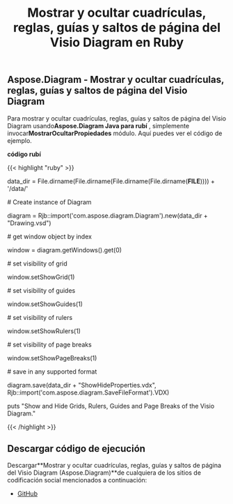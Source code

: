 ﻿---
title: Mostrar y ocultar cuadrículas, reglas, guías y saltos de página del Visio Diagram en Ruby
type: docs
weight: 40
url: /es/java/show-and-hide-grids-rulers-guides-and-page-breaks-of-the-visio-diagram-in-ruby/
---
## **Aspose.Diagram - Mostrar y ocultar cuadrículas, reglas, guías y saltos de página del Visio Diagram**
Para mostrar y ocultar cuadrículas, reglas, guías y saltos de página del Visio Diagram usando**Aspose.Diagram Java para rubí** , simplemente invocar**MostrarOcultarPropiedades** módulo. Aquí puedes ver el código de ejemplo.

**código rubí**

{{< highlight "ruby" >}}

 data_dir = File.dirname(File.dirname(File.dirname(File.dirname(__FILE__)))) + '/data/'

\# Create instance of Diagram

diagram = Rjb::import('com.aspose.diagram.Diagram').new(data_dir + "Drawing.vsd")

\# get window object by index

window = diagram.getWindows().get(0)

\# set visibility of grid

window.setShowGrid(1)

\# set visibility of guides

window.setShowGuides(1)

\# set visibility of rulers

window.setShowRulers(1)

\# set visibility of page breaks

window.setShowPageBreaks(1)

\# save in any supported format

diagram.save(data_dir + "ShowHideProperties.vdx", Rjb::import('com.aspose.diagram.SaveFileFormat').VDX)

puts "Show and Hide Grids, Rulers, Guides and Page Breaks of the Visio Diagram."

{{< /highlight >}}
## **Descargar código de ejecución**
 Descargar**Mostrar y ocultar cuadrículas, reglas, guías y saltos de página del Visio Diagram (Aspose.Diagram)**de cualquiera de los sitios de codificación social mencionados a continuación:

- [GitHub](https://github.com/asposediagram/Aspose.Diagram-for-Java/blob/master/Plugins/Aspose_Diagram_Java_for_Ruby/lib/asposediagramjava/WindowElements/showhideproperties.rb)
